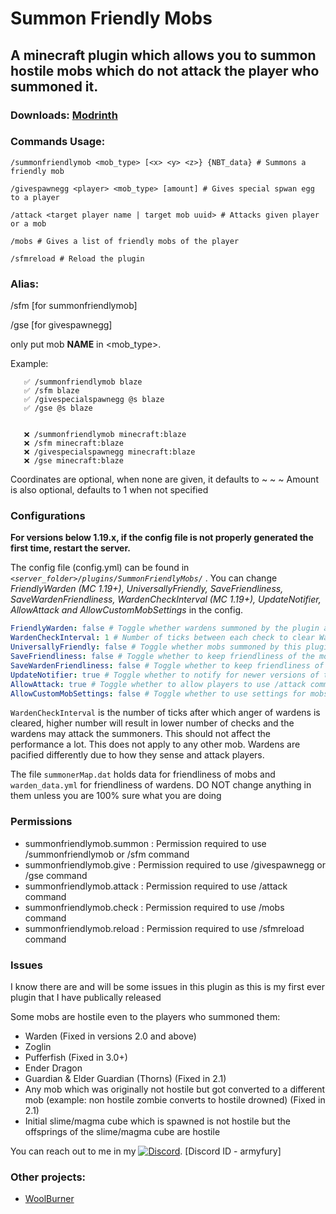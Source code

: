# Summon Friendly Mobs

## A minecraft plugin which allows you to summon hostile mobs which do not attack the player who summoned it.

### Downloads: [Modrinth](https://modrinth.com/plugin/summonfriendlymobs)

### Commands Usage:

```MCFUNCTION
/summonfriendlymob <mob_type> [<x> <y> <z>} {NBT_data} # Summons a friendly mob

/givespawnegg <player> <mob_type> [amount] # Gives special spwan egg to a player

/attack <target player name | target mob uuid> # Attacks given player or a mob

/mobs # Gives a list of friendly mobs of the player 

/sfmreload # Reload the plugin
```

### Alias:

/sfm               [for summonfriendlymob]

/gse               [for givespawnegg]

only put mob **NAME** in <mob_type>.

Example:
```MCFUNCTION
   ✅ /summonfriendlymob blaze
   ✅ /sfm blaze
   ✅ /givespecialspawnegg @s blaze
   ✅ /gse @s blaze

   
   ❌ /summonfriendlymob minecraft:blaze
   ❌ /sfm minecraft:blaze
   ❌ /givespecialspawnegg minecraft:blaze
   ❌ /gse minecraft:blaze
```

Coordinates are optional, when none are given, it defaults to ~ ~ ~
Amount is also optional, defaults to 1 when not specified

### Configurations

**For versions below 1.19.x, if the config file is not properly generated the first time, restart the server.**

The config file (config.yml) can be found in _`<server_folder>/plugins/SummonFriendlyMobs/`_ .
You can change _FriendlyWarden (MC 1.19+), UniversallyFriendly, SaveFriendliness, SaveWardenFriendliness, WardenCheckInterval (MC 1.19+), UpdateNotifier, AllowAttack and AllowCustomMobSettings_ in the config.

```YAML
FriendlyWarden: false # Toggle whether wardens summoned by the plugin are friendly to the summoner.
WardenCheckInterval: 1 # Number of ticks between each check to clear Warden's anger to its summoner
UniversallyFriendly: false # Toggle whether mobs summoned by this plugin are Friendly to only the summoner or to all player
SaveFriendliness: false # Toggle whether to keep friendliness of the mobs even after the server restarts
SaveWardenFriendliness: false # Toggle whether to keep friendliness of the wardens even after the server restarts
UpdateNotifier: true # Toggle whether to notify for newer versions of the plugin
AllowAttack: true # Toggle whether to allow players to use /attack command or not
AllowCustomMobSettings: false # Toggle whether to use settings for mobs from mobs.yml or not
```

`WardenCheckInterval` is the number of ticks after which anger of wardens is cleared, higher number will result in lower number of checks and the wardens may attack the summoners. This should not affect the performance a lot. This does not apply to any other mob. Wardens are pacified differently due to how they sense and attack players.

The file `summonerMap.dat` holds data for friendliness of mobs and `warden_data.yml` for friendliness of wardens. DO NOT change anything in them unless you are 100% sure what you are doing

### Permissions

  - summonfriendlymob.summon : Permission required to use /summonfriendlymob or /sfm command
  - summonfriendlymob.give : Permission required to use /givespawnegg or /gse command
  - summonfriendlymob.attack : Permission required to use /attack command
  - summonfriendlymob.check : Permission required to use /mobs command
  - summonfriendlymob.reload : Permission required to use /sfmreload command

### Issues
 I know there are and will be some issues in this plugin as this is my first ever plugin that I have publically released


Some mobs are hostile even to the players who summoned them:
  - Warden (Fixed in versions 2.0 and above)
  - Zoglin
  - Pufferfish (Fixed in 3.0+)
  - Ender Dragon 
  - Guardian & Elder Guardian (Thorns) (Fixed in 2.1)
  - Any mob which was originally not hostile but got converted to a different mob (example: non hostile zombie converts to hostile drowned) (Fixed in 2.1)
  - Initial slime/magma cube which is spawned is not hostile but the offsprings of the slime/magma cube are hostile


You can reach out to me in my [![Discord](https://img.shields.io/discord/342814924310970398?color=%237289DA&label=Discord&logo=discord&logoColor=white)](https://discordapp.com/invite/aEc7yqecYn). [Discord ID - armyfury]

### Other projects:
  - [WoolBurner](https://modrinth.com/plugin/woolburner)
